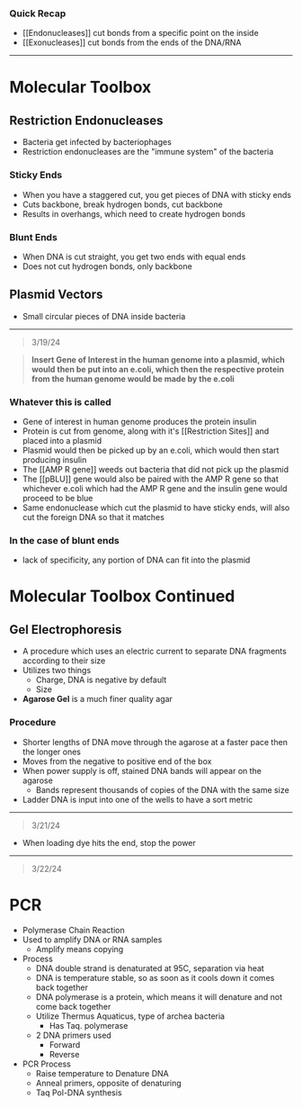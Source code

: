 ### Quick Recap
- [[Endonucleases]] cut bonds from a specific point on the inside
- [[Exonucleases]] cut bonds from the ends of the DNA/RNA
***
# Molecular Toolbox
## Restriction Endonucleases
- Bacteria get infected by bacteriophages
- Restriction endonucleases are the "immune system" of the bacteria
### Sticky Ends
- When you have a staggered cut, you get pieces of DNA with sticky ends
- Cuts backbone, break hydrogen bonds, cut backbone
- Results in overhangs, which need to create hydrogen bonds
### Blunt Ends
- When DNA is cut straight, you get two ends with equal ends
- Does not cut hydrogen bonds, only backbone
## Plasmid Vectors
- Small circular pieces of DNA inside bacteria 
***
> 3/19/24

> **Insert Gene of Interest in the human genome into a plasmid, which would then be put into an e.coli, which then the respective protein from the human genome would be made by the e.coli**

### Whatever this is called
- Gene of interest in human genome produces the protein insulin
- Protein is cut from genome, along with it's [[Restriction Sites]] and placed into a plasmid
- Plasmid would then be picked up by an e.coli, which would then start producing insulin
- The [[AMP R gene]] weeds out bacteria that did not pick up the plasmid
- The [[pBLU]] gene would also be paired with the AMP R gene so that whichever e.coli which had the AMP R gene and the insulin gene would proceed to be blue
- Same endonuclease which cut the plasmid to have sticky ends, will also cut the foreign DNA so that it matches
### In the case of blunt ends
- lack of specificity, any portion of DNA can fit into the plasmid
# Molecular Toolbox Continued
## Gel Electrophoresis
- A procedure which uses an electric current to separate DNA fragments according to their size
- Utilizes two things
	- Charge, DNA is negative by default
	- Size
- **Agarose Gel** is a much finer quality agar
### Procedure
- Shorter lengths of DNA move through the agarose at a faster pace then the longer ones
- Moves from the negative to positive end of the box
- When power supply is off, stained DNA bands will appear on the agarose
	- Bands represent thousands of copies of the DNA with the same size
- Ladder DNA is input into one of the wells to have a sort metric
***
> 3/21/24
- When loading dye hits the end, stop the power
***
> 3/22/24
# PCR
- Polymerase Chain Reaction
- Used to amplify DNA or RNA samples
	- Amplify means copying
- Process
	- DNA double strand is denaturated at 95C, separation via heat
	- DNA is temperature stable, so as soon as it cools down it comes back together
	- DNA polymerase is a protein, which means it will denature and not come back together
	- Utilize Thermus Aquaticus, type of archea bacteria
		- Has Taq. polymerase
	- 2 DNA primers used
		- Forward
		- Reverse
- PCR Process
	- Raise temperature to Denature DNA
	- Anneal primers, opposite of denaturing
	- Taq Pol-DNA synthesis